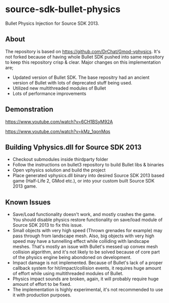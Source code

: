 # source-sdk-bullet-physics
Bullet Physics Injection for Source SDK 2013.

## About

The repository is based on https://github.com/DrChat/Gmod-vphysics. It's not forked because of having whole Bullet SDK pushed into same repository to keep this repository crisp & clear. Major changes on this implementation are;

- Updated version of Bullet SDK. The base repositry had an ancient version of Bullet with lots of deprecated stuff being used.
- Utilized new multithreaded modules of Bullet
- Lots of performance improvements

## Demonstration

https://www.youtube.com/watch?v=6CH1BSyM92A

https://www.youtube.com/watch?v=kMz_1qonMqs

## Building Vphysics.dll for Source SDK 2013

- Checkout submodules inside thirdparty folder
- Follow the instructions on bullet3 repository to build Bullet libs & binaries
- Open vphysics solution and build the project
- Place generated vphysics.dll binary into desired Source SDK 2013 based game (Half-Life 2, GMod etc.), or into your custom built Source SDK 2013 game.

## Known Issues
- Save/Load functionality doesn't work, and mostly crashes the game. You should disable physics restore functionality on save/load module of Source SDK 2013 to fix this issue.
- Small objects with very high speed (Thrown grenades for example) may pass through from landscape mesh. Also, big objects with very high speed may have a tunnelling effect while colliding with landscape meshes. That's mostly an issue with Bullet's messed up convex mesh collision algorithm, and it's not likely to be solved because of core part of the physics engine being abondoned on development.
- Impact damage is not implemented. Because of Bullet's lack of a proper callback system for hit/impact/collision events, it requires huge amount of effort while using multithreaded modules of Bullet.
- Physics impact sounds are broken, again, it will probably require huge amount of effort to be fixed.
- The implementation is highly experimental, it's not recommended to use it with production purposes.
